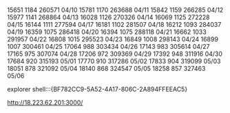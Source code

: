 
15651  1184 260571 04/10
15781  1170 263688 04/11
15842  1159 266285 04/12
15977  1141 268864 04/13
16028  1126 270326 04/14
16069  1125 272228 04/15
16144  1111 277594 04/17
16181  1102 281507 04/18
16212  1093 284037 04/19
16359  1075 286418 04/20
16394  1075 288118 04/21
16662  1033 291957 04/22
16808  1015 295523 04/23
16849  1008 298143 04/24
16899  1007 300461 04/25
17064   988 303434 04/26
17143   983 305614 04/27
17165   975 307074 04/28
17206   972 309369 04/29
17392   948 311916 04/30
17684   920 315193 05/01
17770   910 317286 05/02
17833   904 319099 05/03
18051   878 321092 05/04 
18140   868 324547 05/05
18258   857 327463 05/06

explorer shell:::{BF782CC9-5A52-4A17-806C-2A894FFEEAC5}

http://18.223.62.201:3000/ 